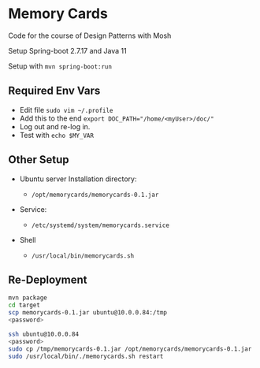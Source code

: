 # Memory Cards

Code for the course of Design Patterns with Mosh

Setup Spring-boot 2.7.17 and Java 11

Setup with `mvn spring-boot:run`

## Required Env Vars
- Edit file `sudo vim ~/.profile`
- Add this to the end `export DOC_PATH="/home/<myUser>/doc/"`
- Log out and re-log in.
- Test with `echo $MY_VAR`

## Other Setup

- Ubuntu server Installation directory:
  - `/opt/memorycards/memorycards-0.1.jar`

- Service:
  - `/etc/systemd/system/memorycards.service`

- Shell
  - `/usr/local/bin/memorycards.sh`

## Re-Deployment
```sh
mvn package
cd target
scp memorycards-0.1.jar ubuntu@10.0.0.84:/tmp
<password>

ssh ubuntu@10.0.0.84
<password>
sudo cp /tmp/memorycards-0.1.jar /opt/memorycards/memorycards-0.1.jar
sudo /usr/local/bin/./memorycards.sh restart 
```